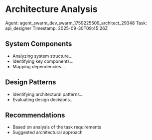 # Architecture Analysis
Agent: agent_swarm_dev_swarm_1759225509_architect_29348
Task: api_designer
Timestamp: 2025-09-30T09:45:26Z

## System Components
- Analyzing system structure...
- Identifying key components...
- Mapping dependencies...

## Design Patterns
- Identifying architectural patterns...
- Evaluating design decisions...

## Recommendations
- Based on analysis of the task requirements
- Suggested architectural approach

